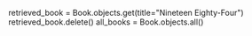 retrieved_book = Book.objects.get(title="Nineteen Eighty-Four")
retrieved_book.delete()
all_books = Book.objects.all()
